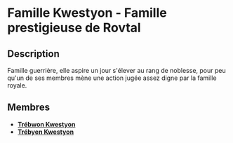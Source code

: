 # Famille Kwestyon - Famille prestigieuse de Rovtal

## Description
Famille guerrière, elle aspire un jour s'élever au rang de noblesse, pour peu qu'un de ses membres mène une action jugée assez digne par la famille royale.

## Membres
* [**Trébwon Kwestyon**](../../BRUMEBOURG/Trébwon_Kwestyon.md)
* [**Trébyen Kwestyon**](../../BRUMEBOURG/Trébyen_Kwestyon.md)